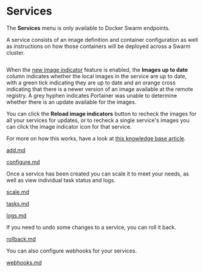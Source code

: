 # Services


The **Services** menu is only available to Docker Swarm endpoints.


A service consists of an image definition and container configuration as well as instructions on how those containers will be deployed across a Swarm cluster.

<figure><img src="../..//assets/2.20-services-list.png" alt=""><figcaption></figcaption></figure>

When the [new image indicator](../swarm/setup.md#other) feature is enabled, the **Images up to date** column indicates whether the local images in the service are up to date, with a green tick indicating they are up to date and an orange cross indicating that there is a newer version of an image available at the remote registry. A grey hyphen indicates Portainer was unable to determine whether there is an update available for the images.

You can click the **Reload image indicators** button to recheck the images for all your services for updates, or to recheck a single service's images you can click the image indicator icon for that service.

For more on how this works, have a look at [this knowledge base article](https://portal.portainer.io/knowledge/how-does-the-image-update-notification-icon-work).


[add.md](add.md)



[configure.md](configure.md)


Once a service has been created you can scale it to meet your needs, as well as view individual task status and logs.


[scale.md](scale.md)



[tasks.md](tasks.md)



[logs.md](logs.md)


If you need to undo some changes to a service, you can roll it back.


[rollback.md](rollback.md)


You can also configure webhooks for your services.


[webhooks.md](webhooks.md)


